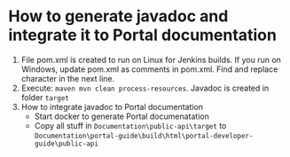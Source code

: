 # How to generate javadoc and integrate it to Portal documentation

1. File pom.xml is created to run on Linux for Jenkins builds. If you run on Windows, update pom.xml as comments in pom.xml. Find <!--On Windows, replace character : by character ;--> and replace character in the next line.
2. Execute: `maven mvn clean process-resources`. Javadoc is created in folder `target`
3. How to integrate javadoc to Portal documentation
    * Start docker to generate Portal documenatation
    * Copy all stuff in `Documentation\public-api\target` to `Documentation\portal-guide\build\html\portal-developer-guide\public-api`